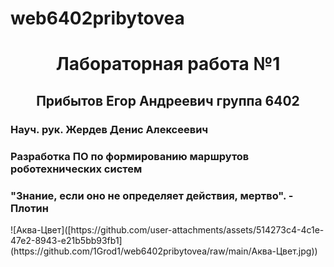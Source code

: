 # web6402pribytovea
<h1 style="text-align: center; ">Лабораторная работа №1</h1>
<h2 style="text-align: center; ">Прибытов Егор Андреевич группа 6402</h2>
<h3>Науч. рук. Жердев Денис Алексеевич</h3>
<h3>Разработка ПО по формированию маршрутов роботехнических систем</h3>
<h3> "Знание, если оно не определяет действия, мертво". - Плотин</h3>
![Аква-Цвет]([https://github.com/user-attachments/assets/514273c4-4c1e-47e2-8943-e21b5bb93fb1](https://github.com/1Grod1/web6402pribytovea/raw/main/Аква-Цвет.jpg))
